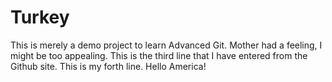 # Turkey
This is merely a demo project to learn Advanced Git.
Mother had a feeling, I might be too appealing.
This is the third line that I have entered from the Github site.
This is my forth line.   Hello America!
